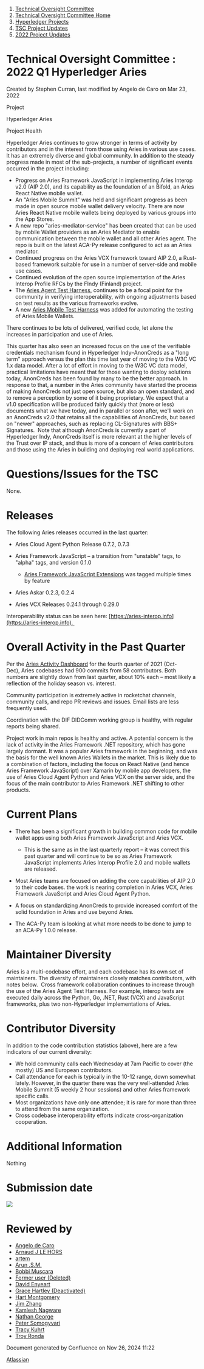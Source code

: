 1. [Technical Oversight Committee](index.html)
2. [Technical Oversight Committee Home](Technical-Oversight-Committee-Home_21430274.html)
3. [Hyperledger Projects](Hyperledger-Projects_21447704.html)
4. [TSC Project Updates](TSC-Project-Updates_21430854.html)
5. [2022 Project Updates](2022-Project-Updates_21443095.html)

# Technical Oversight Committee : 2022 Q1 Hyperledger Aries

Created by Stephen Curran, last modified by Angelo de Caro on Mar 23, 2022

Project

Hyperledger Aries

Project Health

Hyperledger Aries continues to grow stronger in terms of activity by contributors and in the interest from those using Aries in various use cases. It has an extremely diverse and global community. In addition to the steady progress made in most of the sub-projects, a number of significant events occurred in the project including:

- Progress on Aries Framework JavaScript in implementing Aries Interop v2.0 (AIP 2.0), and its capability as the foundation of an Bifold, an Aries React Native mobile wallet.
- An "Aries Mobile Summit" was held and significant progress as been made in open source mobile wallet delivery velocity. There are now Aries React Native mobile wallets being deployed by various groups into the App Stores.
- A new repo "aries-mediator-service" has been created that can be used by mobile Wallet providers as an Aries Mediator to enable communication between the mobile wallet and all other Aries agent. The repo is built on the latest ACA-Py release configured to act as an Aries mediator.
- Continued progress on the Aries VCX framework toward AIP 2.0, a Rust-based framework suitable for use in a number of server-side and mobile use cases.
- Continued evolution of the open source implementation of the Aries Interop Profile RFCs by the FIndy (Finland) project.
- The [Aries Agent Test Harness](https://aries-interop.info/), continues to be a focal point for the community in verifying interoperability, with ongoing adjustments based on test results as the various frameworks evolve.
- A new [Aries Mobile Test Harness](https://github.com/hyperledger/aries-mobile-test-harness) was added for automating the testing of Aries Mobile Wallets.

There continues to be lots of delivered, verified code, let alone the increases in participation and use of Aries.

This quarter has also seen an increased focus on the use of the verifiable credentials mechanism found in Hyperledger Indy–AnonCreds as a "long term" approach versus the plan this time last year of moving to the W3C VC 1.x data model. After a lot of effort in moving to the W3C VC data model, practical limitations have meant that for those wanting to deploy solutions today, AnonCreds has been found by many to be the better approach. In response to that, a number in the Aries community have started the process of making AnonCreds not just open source, but also an open standard, and to remove a perception by some of it being proprietary. We expect that a v1.0 specification will be produced fairly quickly that (more or less) documents what we have today, and in parallel or soon after, we'll work on an AnonCreds v2.0 that retains all the capabilities of AnonCreds, but based on "newer" approaches, such as replacing CL-Signatures with BBS+ Signatures.  Note that although AnonCreds is currently a part of Hyperledger Indy, AnonCreds itself is more relevant at the higher levels of the Trust over IP stack, and thus is more of a concern of Aries contributors and those using the Aries in building and deploying real world applications.

# Questions/Issues for the TSC

None.

# Releases

The following Aries releases occurred in the last quarter:

- Aries Cloud Agent Python Release 0.7.2, 0.7.3
- Aries Framework JavaScript – a transition from "unstable" tags, to "alpha" tags, and version 0.1.0
  
  - [Aries Framework JavaScript Extensions](https://github.com/hyperledger/aries-framework-javascript-ext) was tagged multiple times by feature
- Aries Askar 0.2.3, 0.2.4
- Aries VCX Releases 0.24.1 through 0.29.0

Interoperability status can be seen here: [https://aries-interop.info](https://aries-interop.info). 

# Overall Activity in the Past Quarter

Per the [Aries Activity Dashboard](https://insights.lfx.linuxfoundation.org/projects/hyperledger%2Faries/dashboard;subTab=technical?time=%7B%22from%22%3A%222021-10-01T07%3A00%3A00.000Z%22%2C%22type%22%3A%22absolute%22%2C%22to%22%3A%222021-12-31T07%3A00%3A00.000Z%22%7D) for the fourth quarter of 2021 (Oct-Dec), Aries codebases had 900 commits from 58 contributors. Both numbers are slightly down from last quarter, about 10% each – most likely a reflection of the holiday season vs. interest.

Community participation is extremely active in rocketchat channels, community calls, and repo PR reviews and issues. Email lists are less frequently used.

Coordination with the DIF DIDComm working group is healthy, with regular reports being shared.

Project work in main repos is healthy and active. A potential concern is the lack of activity in the Aries Framework .NET repository, which has gone largely dormant. It was a popular Aries framework in the beginning, and was the basis for the well known Aries Wallets in the market. This is likely due to a combination of factors, including the focus on React Native (and hence Aries Framework JavaScript) over Xamarin by mobile app developers, the use of Aries Cloud Agent Python and Aries VCX on the server side, and the focus of the main contributor to Aries Framework .NET shifting to other products.

# Current Plans

- There has been a significant growth in building common code for mobile wallet apps using both Aries Framework JavaScript and Aries VCX.
  
  - This is the same as in the last quarterly report – it was correct this past quarter and will continue to be so as Aries Framework JavaScript implements Aries Interop Profile 2.0 and mobile wallets are released.
- Most Aries teams are focused on adding the core capabilities of AIP 2.0 to their code bases. the work is nearing completion in Aries VCX, Aries Framework JavaScript and Aries Cloud Agent Python.
- A focus on standardizing AnonCreds to provide increased comfort of the solid foundation in Aries and use beyond Aries.
- The ACA-Py team is looking at what more needs to be done to jump to an ACA-Py 1.0.0 release.

# Maintainer Diversity

Aries is a multi-codebase effort, and each codebase has its own set of maintainers. The diversity of maintainers closely matches contributors, with notes below.  Cross framework collaboration continues to increase through the use of the Aries Agent Test Harness. For example, interop tests are executed daily across the Python, Go, .NET, Rust (VCX) and JavaScript frameworks, plus two non-Hyperledger implementations of Aries.

# Contributor Diversity

In addition to the code contribution statistics (above), here are a few indicators of our current diversity:

- We hold community calls each Wednesday at 7am Pacific to cover (the mostly) US and European contributors.
- Call attendance for each is typically in the 10-12 range, down somewhat lately. However, in the quarter there was the very well-attended Aries Mobile Summit (5 weekly 2 hour sessions) and other Aries framework specific calls.
- Most organizations have only one attendee; it is rare for more than three to attend from the same organization.
- Cross codebase interoperability efforts indicate cross-organization cooperation.

# Additional Information

Nothing

# Submission date

![](plugins/servlet/confluence/placeholder/unknown-macro)

# Reviewed by

- [Angelo de Caro](https://lf-hyperledger.atlassian.net/wiki/people/70121:d6b0f0e4-825f-4f16-88e1-4d14e95f2f10?ref=confluence)
- [Arnaud J LE HORS](https://lf-hyperledger.atlassian.net/wiki/people/70121:0e75e3b8-500a-4067-9f7e-ed46e91bcb9d?ref=confluence)
- [artem](https://lf-hyperledger.atlassian.net/wiki/people/557058:5196a62e-7a77-4c97-8180-ae5a5992fb63?ref=confluence)
- [Arun .S.M.](https://lf-hyperledger.atlassian.net/wiki/people/621a0e5097d313006ba7386a?ref=confluence)
- [Bobbi Muscara](https://lf-hyperledger.atlassian.net/wiki/people/5c4cb1b7d8bbb7445c0a457e?ref=confluence)
- [Former user (Deleted)](https://lf-hyperledger.atlassian.net/wiki/people/712020:4f2bf4bc-35ef-43ea-bb8c-33564383f8ed?ref=confluence)
- [David Enyeart](https://lf-hyperledger.atlassian.net/wiki/people/712020:30d7e775-8a5d-4896-8950-8da2af027639?ref=confluence)
- [Grace Hartley (Deactivated)](https://lf-hyperledger.atlassian.net/wiki/people/5c3e0cd1ff324728a1db2448?ref=confluence)
- [Hart Montgomery](https://lf-hyperledger.atlassian.net/wiki/people/712020:86f447c0-86dc-43b3-ac03-6a31923bbb84?ref=confluence)
- [Jim Zhang](https://lf-hyperledger.atlassian.net/wiki/people/712020:e39af0bd-79c1-49e2-887c-a74cef87f822?ref=confluence)
- [Kamlesh Nagware](https://lf-hyperledger.atlassian.net/wiki/people/5d258d2afd3b8b0c278eb1aa?ref=confluence)
- [Nathan George](https://lf-hyperledger.atlassian.net/wiki/people/712020:3e7556ab-cdb8-47f5-8b68-12a3378021fd?ref=confluence)
- [Peter Somogyvari](https://lf-hyperledger.atlassian.net/wiki/people/557058:cae262a4-be99-4f5e-a36e-bf20a5c795f2?ref=confluence)
- [Tracy Kuhrt](https://lf-hyperledger.atlassian.net/wiki/people/712020:eb6ae9c3-aa8e-40ba-9dab-a6969b1ac52e?ref=confluence)
- [Troy Ronda](https://lf-hyperledger.atlassian.net/wiki/people/557058:c854f35a-2b58-4be3-9003-ca2a67495580?ref=confluence)

Document generated by Confluence on Nov 26, 2024 11:22

[Atlassian](http://www.atlassian.com/)
